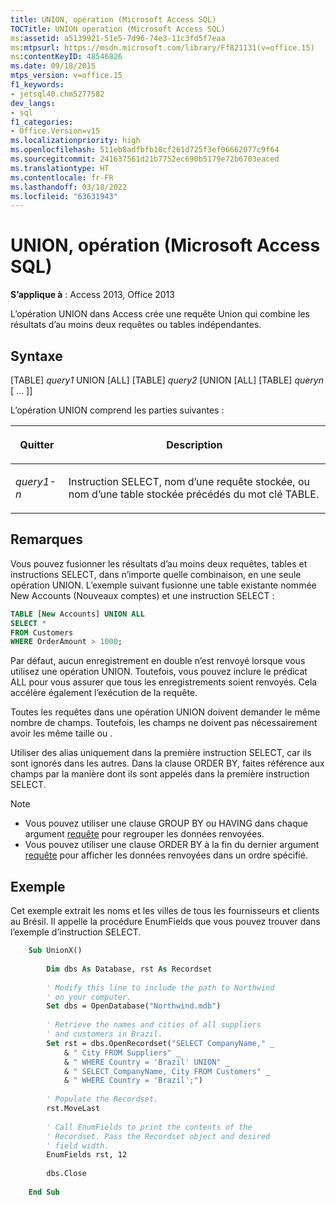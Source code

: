 ```yaml
---
title: UNION, opération (Microsoft Access SQL)
TOCTitle: UNION operation (Microsoft Access SQL)
ms:assetid: a5139921-51e5-7d96-74e3-11c3fd5f7eaa
ms:mtpsurl: https://msdn.microsoft.com/library/Ff821131(v=office.15)
ms:contentKeyID: 48546826
ms.date: 09/18/2015
mtps_version: v=office.15
f1_keywords:
- jetsql40.chm5277582
dev_langs:
- sql
f1_categories:
- Office.Version=v15
ms.localizationpriority: high
ms.openlocfilehash: 511eb8adfbfb10cf261d725f3ef06662077c9f64
ms.sourcegitcommit: 241637561d21b7752ec690b5179e72b6703eaced
ms.translationtype: HT
ms.contentlocale: fr-FR
ms.lasthandoff: 03/18/2022
ms.locfileid: "63631943"
---
```

# <a name="union-operation-microsoft-access-sql"></a>UNION, opération (Microsoft Access SQL)

**S’applique à** : Access 2013, Office 2013

L’opération UNION dans Access crée une requête Union qui combine les résultats d’au moins deux requêtes ou tables indépendantes.

## <a name="syntax"></a>Syntaxe

\[TABLE\] *query1* UNION \[ALL\] \[TABLE\] *query2* \[UNION \[ALL\] \[TABLE\] *queryn* \[ … \]\]

L’opération UNION comprend les parties suivantes :

<table>
<colgroup>
<col />
<col />
</colgroup>
<thead>
<tr class="header">
<th><p>Quitter</p></th>
<th><p>Description</p></th>
</tr>
</thead>
<tbody>
<tr class="odd">
<td><p><em>query1-n</em></p></td>
<td><p>Instruction SELECT, nom d’une requête stockée, ou nom d’une table stockée précédés du mot clé TABLE.</p></td>
</tr>
</tbody>
</table>


## <a name="remarks"></a>Remarques

Vous pouvez fusionner les résultats d’au moins deux requêtes, tables et instructions SELECT, dans n’importe quelle combinaison, en une seule opération UNION. L’exemple suivant fusionne une table existante nommée New Accounts (Nouveaux comptes) et une instruction SELECT :

```sql
TABLE [New Accounts] UNION ALL 
SELECT * 
FROM Customers 
WHERE OrderAmount > 1000;
```

Par défaut, aucun enregistrement en double n’est renvoyé lorsque vous utilisez une opération UNION. Toutefois, vous pouvez inclure le prédicat ALL pour vous assurer que tous les enregistrements soient renvoyés. Cela accélère également l’exécution de la requête.

Toutes les requêtes dans une opération UNION doivent demander le même nombre de champs. Toutefois, les champs ne doivent pas nécessairement avoir les même taille ou .

Utiliser des alias uniquement dans la première instruction SELECT, car ils sont ignorés dans les autres. Dans la clause ORDER BY, faites référence aux champs par la manière dont ils sont appelés dans la première instruction SELECT.

> [!NOTE]
> - Vous pouvez utiliser une clause GROUP BY ou HAVING dans chaque argument [requête](https://docs.microsoft.com/office/vba/access/Concepts/Structured-Query-Language/group-by-clause-microsoft-access-sql) pour regrouper les données renvoyées.
> - Vous pouvez utiliser une clause ORDER BY à la fin du dernier argument [requête](https://docs.microsoft.com/office/vba/access/concepts/structured-query-language/order-by-clause-microsoft-access-sql) pour afficher les données renvoyées dans un ordre spécifié.

## <a name="example"></a>Exemple

Cet exemple extrait les noms et les villes de tous les fournisseurs et clients au Brésil. Il appelle la procédure EnumFields que vous pouvez trouver dans l’exemple d’instruction SELECT.

```vb
    Sub UnionX() 
     
        Dim dbs As Database, rst As Recordset 
     
        ' Modify this line to include the path to Northwind 
        ' on your computer. 
        Set dbs = OpenDatabase("Northwind.mdb") 
         
        ' Retrieve the names and cities of all suppliers  
        ' and customers in Brazil. 
        Set rst = dbs.OpenRecordset("SELECT CompanyName," _ 
            & " City FROM Suppliers" _ 
            & " WHERE Country = 'Brazil' UNION" _ 
            & " SELECT CompanyName, City FROM Customers" _ 
            & " WHERE Country = 'Brazil';") 
         
        ' Populate the Recordset. 
        rst.MoveLast 
         
        ' Call EnumFields to print the contents of the  
        ' Recordset. Pass the Recordset object and desired 
        ' field width. 
        EnumFields rst, 12 
     
        dbs.Close 
     
    End Sub
```
